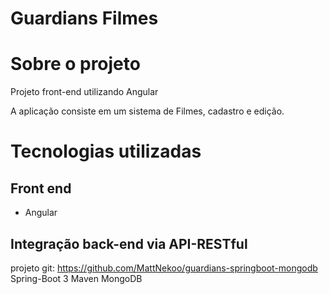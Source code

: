 # Guardians Filmes

# Sobre o projeto

Projeto front-end utilizando Angular

A aplicação consiste em um sistema de Filmes, cadastro e edição.

# Tecnologias utilizadas
## Front end
- Angular

## Integração back-end via API-RESTful 
projeto git: https://github.com/MattNekoo/guardians-springboot-mongodb
Spring-Boot 3
Maven
MongoDB
